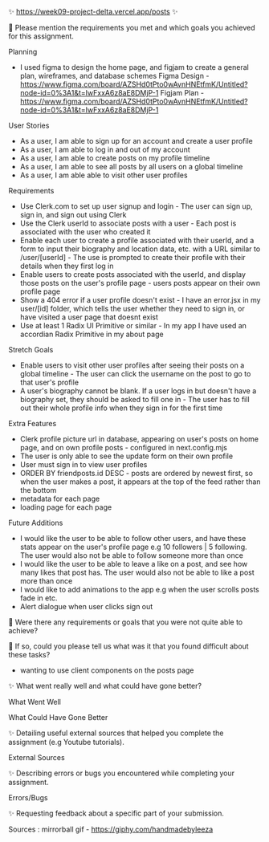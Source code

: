 ✨ https://week09-project-delta.vercel.app/posts ✨

🎯 Please mention the requirements you met and which goals you achieved for this assignment.

Planning

- I used figma to design the home page, and figjam to create a general plan, wireframes, and database schemes
  Figma Design - https://www.figma.com/board/AZSHd0tPto0wAvnHNEtfmK/Untitled?node-id=0%3A1&t=IwFxxA6z8aE8DMjP-1
  Figjam Plan - https://www.figma.com/board/AZSHd0tPto0wAvnHNEtfmK/Untitled?node-id=0%3A1&t=IwFxxA6z8aE8DMjP-1

User Stories

- As a user, I am able to sign up for an account and create a user profile
- As a user, I am able to log in and out of my account
- As a user, I am able to create posts on my profile timeline
- As a user, I am able to see all posts by all users on a global timeline
- As a user, I am able able to visit other user profiles

Requirements

- Use Clerk.com to set up user signup and login - The user can sign up, sign in, and sign out using Clerk
- Use the Clerk userId to associate posts with a user - Each post is associated with the user who created it
- Enable each user to create a profile associated with their userId, and a form to input their biography and location data, etc. with a URL similar to /user/[userId] - The use is prompted to create their profile with their details when they first log in
- Enable users to create posts associated with the userId, and display those posts on the user's profile page - users posts appear on their own profile page
- Show a 404 error if a user profile doesn't exist - I have an error.jsx in my user/[id] folder, which tells the user whether they need to sign in, or have visited a user page that doesnt exist
- Use at least 1 Radix UI Primitive or similar - In my app I have used an accordian Radix Primitive in my about page

Stretch Goals

- Enable users to visit other user profiles after seeing their posts on a global timeline - The user can click the username on the post to go to that user's profile
- A user's biography cannot be blank. If a user logs in but doesn't have a biography set, they should be asked to fill one in - The user has to fill out their whole profile info when they sign in for the first time

Extra Features

- Clerk profile picture url in database, appearing on user's posts on home page, and on own profile posts - configured in next.config.mjs
- The user is only able to see the update form on their own profile
- User must sign in to view user profiles
- ORDER BY friendposts.id DESC - posts are ordered by newest first, so when the user makes a post, it appears at the top of the feed rather than the bottom
- metadata for each page
- loading page for each page

Future Additions

- I would like the user to be able to follow other users, and have these stats appear on the user's profile page e.g 10 followers | 5 following. The user would also not be able to follow someone more than once
- I would like the user to be able to leave a like on a post, and see how many likes that post has. The user would also not be able to like a post more than once
- I would like to add animations to the app e.g when the user scrolls posts fade in etc.
- Alert dialogue when user clicks sign out

🎯 Were there any requirements or goals that you were not quite able to achieve?

🎯 If so, could you please tell us what was it that you found difficult about these tasks?

- wanting to use client components on the posts page

✨ What went really well and what could have gone better?

What Went Well

What Could Have Gone Better

✨ Detailing useful external sources that helped you complete the assignment (e.g Youtube tutorials).

External Sources

✨ Describing errors or bugs you encountered while completing your assignment.

Errors/Bugs

✨ Requesting feedback about a specific part of your submission.

Sources :
mirrorball gif - https://giphy.com/handmadebyleeza
